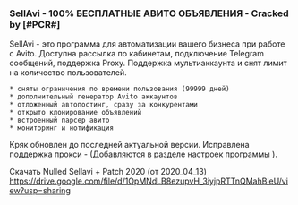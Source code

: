 ### SellAvi - 100% БЕСПЛАТНЫЕ АВИТО ОБЪЯВЛЕНИЯ - Cracked by [#PCR#]

SellAvi - это программа для автоматизации вашего бизнеса при работе с Avito. Доступна рассылка по кабинетам, подключение Telegram сообщений, поддержка Proxy. Поддержка мультиаккаунта и снят лимит на количество пользователей.
```
* сняты ограничения по времени пользования (99999 дней)
* дополнительный генератор Avito аккаунтов
* отложенный автопостинг, сразу за конкурентами
* открыто клонирование объявлений
* встроенный парсер авито
* мониторинг и нотификация
```
Кряк обновлен до последней актуальной версии.
Исправлена поддержка прокси - (Добавляются в разделе настроек программы ).

Скачать Nulled Sellavi + Patch 2020 (от 2020_04_13)
https://drive.google.com/file/d/1OpMNdLB8ezupvH_3iyjpRTTnQMahBleU/view?usp=sharing
